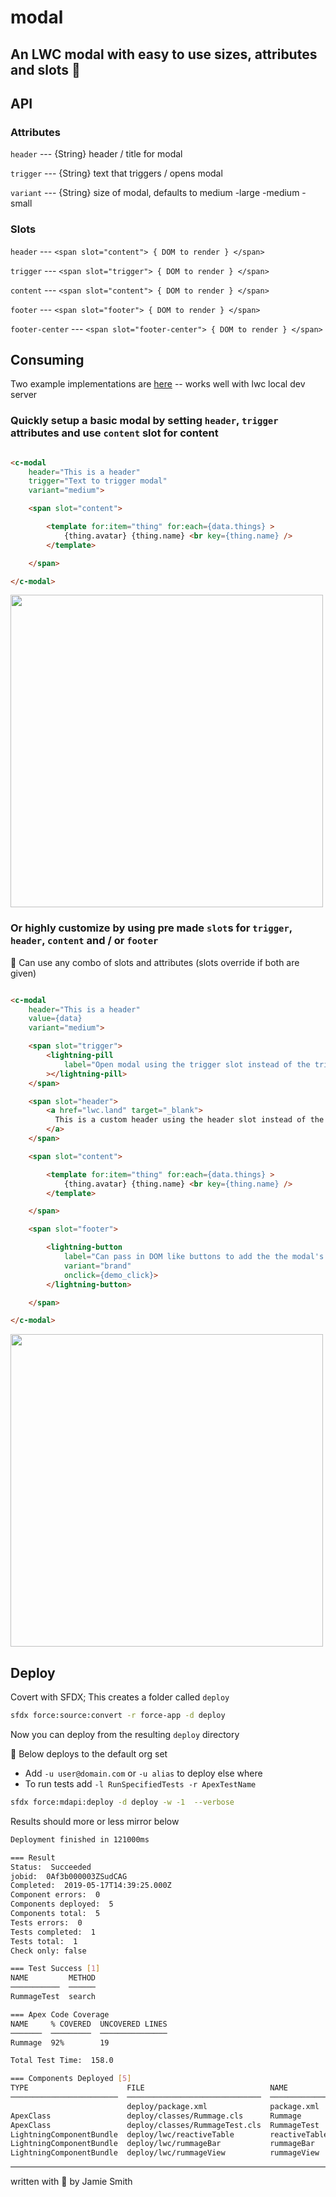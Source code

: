 # modal

## An LWC modal with easy to use sizes, attributes and slots 🎰

## API

### Attributes

```header``` --- {String} header / title for modal

```trigger``` --- {String} text that triggers / opens modal

```variant``` --- {String} size of modal, defaults to medium
  -large
  -medium
  -small

### Slots

`header` --- `<span slot="content"> { DOM to render } </span>`

`trigger` --- `<span slot="trigger"> { DOM to render } </span>`

`content` --- `<span slot="content"> { DOM to render } </span>`

`footer` --- `<span slot="footer"> { DOM to render } </span>`

`footer-center` --- `<span slot="footer-center"> { DOM to render } </span>`

## Consuming

Two example implementations are [here](force-app/main/default/lwc/exampleModal/exampleModal.html) -- works well with lwc local dev server

### Quickly setup a basic modal by setting `header`, `trigger` attributes and use `content` slot for content

```html

<c-modal
    header="This is a header"
    trigger="Text to trigger modal"
    variant="medium">

    <span slot="content">

        <template for:item="thing" for:each={data.things} >
            {thing.avatar} {thing.name} <br key={thing.name} />
        </template>

    </span>

</c-modal>
```

<img src="https://i.imgur.com/irT1Rfm.png" width="500px" />

### Or highly customize by using pre made `slot`s for `trigger`, `header`, `content` and / or `footer`

📌 Can use any combo of slots and attributes (slots override if both are given)

```html

<c-modal
    header="This is a header"
    value={data}
    variant="medium">

    <span slot="trigger">
        <lightning-pill
            label="Open modal using the trigger slot instead of the trigger attribute to pass in DOM instead of text"
        ></lightning-pill>
    </span>

    <span slot="header">
        <a href="lwc.land" target="_blank">
          This is a custom header using the header slot instead of the header attribute to pass in DOM instead of text
        </a>
    </span>

    <span slot="content">

        <template for:item="thing" for:each={data.things} >
            {thing.avatar} {thing.name} <br key={thing.name} />
        </template>

    </span>

    <span slot="footer">

        <lightning-button 
            label="Can pass in DOM like buttons to add the the modal's footer"
            variant="brand"
            onclick={demo_click}>
        </lightning-button>

    </span>

</c-modal>
```

<img src="https://i.imgur.com/BXiNM4H.png" width="500px" />



## Deploy

Covert with SFDX; This creates a folder called `deploy`

```bash
sfdx force:source:convert -r force-app -d deploy
```

Now you can deploy from the resulting `deploy` directory

📌  Below deploys to the default org set

- Add `-u user@domain.com` or `-u alias` to deploy else where
- To run tests add `-l RunSpecifiedTests -r ApexTestName`

```bash
sfdx force:mdapi:deploy -d deploy -w -1  --verbose
```

Results should more or less mirror below

```bash
Deployment finished in 121000ms

=== Result
Status:  Succeeded
jobid:  0Af3b000003ZSudCAG
Completed:  2019-05-17T14:39:25.000Z
Component errors:  0
Components deployed:  5
Components total:  5
Tests errors:  0
Tests completed:  1
Tests total:  1
Check only: false

=== Test Success [1]
NAME         METHOD
───────────  ──────
RummageTest  search

=== Apex Code Coverage
NAME     % COVERED  UNCOVERED LINES
───────  ─────────  ───────────────
Rummage  92%        19

Total Test Time:  158.0

=== Components Deployed [5]
TYPE                      FILE                            NAME           ID
────────────────────────  ──────────────────────────────  ─────────────  ──────────────────
                          deploy/package.xml              package.xml
ApexClass                 deploy/classes/Rummage.cls      Rummage        01p3b000000JeCWAA0
ApexClass                 deploy/classes/RummageTest.cls  RummageTest    01p3b000000JeCXAA0
LightningComponentBundle  deploy/lwc/reactiveTable        reactiveTable  0Rb3b0000004C9NCAU
LightningComponentBundle  deploy/lwc/rummageBar           rummageBar     0Rb3b0000004C9OCAU
LightningComponentBundle  deploy/lwc/rummageView          rummageView    0Rb3b0000004C9PCAU
```

---

written with 💙 by Jamie Smith

